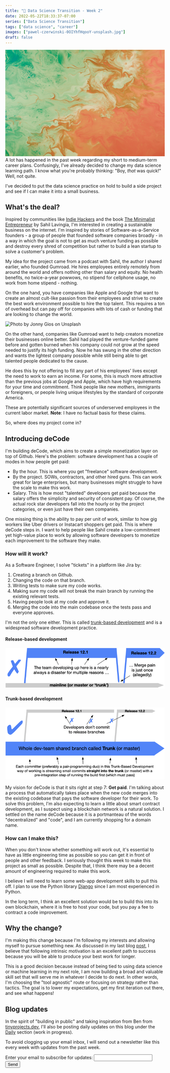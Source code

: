 ```yaml
---
title: "🤔 Data Science Transition - Week 2"
date: 2022-05-22T18:33:37-07:00
series: ["Data Science Transition"]
tags: ["data science", "career"]
images: ["pawel-czerwinski-0OIYhfHqooY-unsplash.jpg"]
draft: false
---
```

![Photo by Pawel Czerwinski on Unsplash](pawel-czerwinski-0OIYhfHqooY-unsplash.jpg)
A lot has happened in the past week regarding my short to medium-term career plans. Confusingly, I've already decided to change my data science learning path. I know what you're probably thinking: "Boy, *that* was quick!" Well, not quite.

I've decided to put the data science practice on hold to build a side project and see if I can make it into a small business.

## What's the deal?

Inspired by communities like [Indie Hackers](https://www.indiehackers.com/) and the book [The Minimalist Entrepreneur](https://www.minimalistentrepreneur.com/) by Sahil Lavingia, I'm interested in creating a sustainable business on the internet. I'm inspired by stories of Software-as-a-Service founders - a group of people that founded software companies broadly - in a way in which the goal is not to get as much venture funding as possible and destroy every shred of competition but rather to build a lean startup to solve a customer's problem.

My idea for the project came from a podcast with Sahil, the author I shared earlier, who founded Gumroad. He hires employees entirely remotely from around the world and offers nothing other than salary and equity. No health benefits, no twice-a-year powwows, no stipend for cellphone usage, no work from home stipend - nothing.

On the one hand, you have companies like Apple and Google that want to create an almost cult-like passion from their employees and strive to create the best work environment possible to hire the top talent. This requires a ton of overhead but can pay off for companies with lots of cash or funding that are looking to change the world.

![Photo by Jonny Gios on Unsplash](jonny-gios-PDg180uwHvQ-unsplash.jpg)

On the other hand, companies like Gumroad want to help creators monetize their businesses online better. Sahil had played the venture-funded game before and gotten burned when his company could not grow at the speed needed to justify its high funding. Now he has swung in the other direction and wants the lightest company possible while still being able to get talented people dedicated to the cause.

He does this by not offering to fill any part of his employees' lives except the need to work to earn an income. For some, this is much more attractive than the previous jobs at Google and Apple, which have high requirements for your time and commitment. Think people like new mothers, immigrants or foreigners, or people living unique lifestyles by the standard of corporate America.

These are potentially significant sources of underserved employees in the current labor market. **Note**: I have no factual basis for these claims.

So, where does my project come in?

## Introducing deCode

I'm building deCode, which aims to create a simple monetization layer on top of Github. Here's the problem: software development has a couple of modes in how people get paid:

- By the hour. This is where you get "freelance" software development.
- By the project. SOWs, contractors, and other hired guns. This can work great for large enterprises, but many businesses might struggle to have the scale to make this work.
- Salary. This is how most "talented" developers get paid because the salary offers the simplicity and security of consistent pay. Of course, the actual rock star developers fall into the hourly or by the project categories, or even just have their own companies.

One missing thing is the ability to pay per unit of work, similar to how gig workers like Uber drivers or Instacart shoppers get paid. This is where deCode steps in. I want to help people like Sahil create a low-commitment yet high-value place to work by allowing software developers to monetize each improvement to the software they make.

### How will it work?

As a Software Engineer, I solve "tickets" in a platform like Jira by:

1. Creating a branch on Github.
2. Changing the code on that branch.
3. Writing tests to make sure my code works.
4. Making sure my code will not break the main branch by running the existing relevant tests.
5. Having people look at my code and approve it.
6. Merging the code into the main codebase once the tests pass and everyone approves.

I'm not the only one either. This is called [trunk-based development](https://trunkbaseddevelopment.com/) and is a widespread software development practice.

#### Release-based development

![Release-based development](trunk1a.png)

#### Trunk-based development

![Trunk-based development](trunk1b.png)

My vision for deCode is that it sits right at step 7: **Get paid**. I'm talking about a process that automatically takes place when the new code merges into the existing codebase that pays the software developer for their work. To solve this problem, I'm also expecting to learn a little about smart contract development, as I suspect using a blockchain network is a natural solution. I settled on the name deCode because it is a portmanteau of the words "decentralized" and "code", and I am currently shopping for a domain name.

### How can I make this?

When you don't know whether something will work out, it's essential to have as little engineering time as possible so you can get it in front of people and other feedback. I seriously thought this week to make this project as small as possible. Despite that, I think there may be a decent amount of engineering required to make this work.

I believe I will need to learn some web-app development skills to pull this off. I plan to use the Python library [Django](https://www.djangoproject.com/) since I am most experienced in Python.

In the long term, I think an excellent solution would be to build this into its own blockchain, where it is free to host your code, but you pay a fee to contract a code improvement.

## Why the change?

I'm making this change because I'm following my interests and allowing myself to pursue something new. As discussed in my last blog [post](../ds-transition-wk1/), I believe that following intrinsic motivation is an excellent path to success because you will be able to produce your best work for longer.

This is a good decision because instead of being tied to using data science or machine learning in my next role, I am now building a broad and valuable skill set that will serve me in whatever I decide to do next. In other words, I'm choosing the "tool agnostic" route or focusing on strategy rather than tactics. The goal is to lower my expectations, get my first iteration out there, and see what happens!

## Blog updates

In the spirit of "building in public" and taking inspiration from Ben from [tinyprojects.dev](https://daily.tinyprojects.dev/), I'll also be posting daily updates on this blog under the [Daily](../../daily/) section (work in progress).

To avoid clogging up your email inbox, I will send out a newsletter like this every week with updates from the past week.

<form
  action="https://formspree.io/f/xwkadlba"
  method="POST"
>
  <label>
    Enter your email to subscribe for updates:
    <input type="email" name="email">
  </label>
  <!-- your other form fields go here -->
  <button type="submit">Send</button>
</form>
